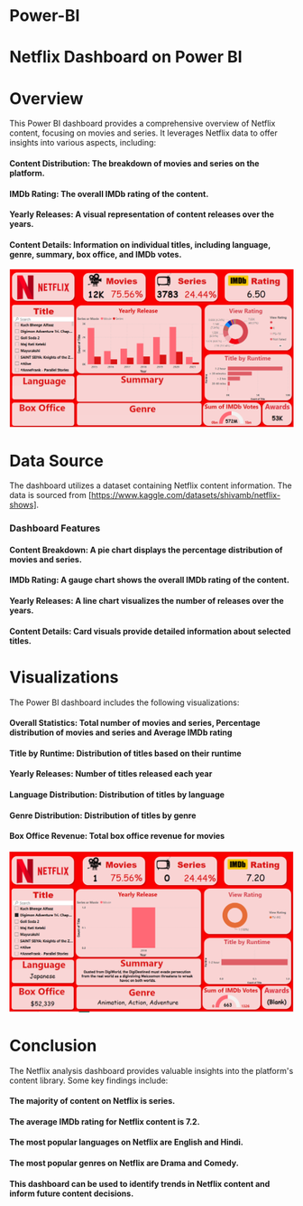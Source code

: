 # Power-BI
# Netflix Dashboard on Power BI


# Overview
This Power BI dashboard provides a comprehensive overview of Netflix content, focusing on movies and series. It leverages Netflix data to offer insights into various aspects, including:

#### Content Distribution: The breakdown of movies and series on the platform.
#### IMDb Rating: The overall IMDb rating of the content.
#### Yearly Releases: A visual representation of content releases over the years.
#### Content Details: Information on individual titles, including language, genre, summary, box office, and IMDb votes.

![img alt](https://github.com/Eric-Sajan/Power-BI/blob/6bf4a1dd715a81a0544d928b9ccdda0045d8c715/image.png)

# Data Source

The dashboard utilizes a dataset containing Netflix content information. The data is sourced from [https://www.kaggle.com/datasets/shivamb/netflix-shows].

### Dashboard Features
#### Content Breakdown: A pie chart displays the percentage distribution of movies and series.
#### IMDb Rating: A gauge chart shows the overall IMDb rating of the content.
#### Yearly Releases: A line chart visualizes the number of releases over the years.
#### Content Details: Card visuals provide detailed information about selected titles.

# Visualizations

The Power BI dashboard includes the following visualizations:

#### Overall Statistics: Total number of movies and series, Percentage distribution of movies and series and Average IMDb rating
#### Title by Runtime: Distribution of titles based on their runtime
#### Yearly Releases: Number of titles released each year
#### Language Distribution: Distribution of titles by language
#### Genre Distribution: Distribution of titles by genre
#### Box Office Revenue: Total box office revenue for movies

![img alt](https://github.com/Eric-Sajan/Power-BI/blob/c3f6fa290099d7319cdb05887771ae9f94263e43/Netflix.png)


# Conclusion

The Netflix analysis dashboard provides valuable insights into the platform's content library. Some key findings include:

#### The majority of content on Netflix is series.
#### The average IMDb rating for Netflix content is 7.2.
#### The most popular languages on Netflix are English and Hindi.
#### The most popular genres on Netflix are Drama and Comedy.
#### This dashboard can be used to identify trends in Netflix content and inform future content decisions.
